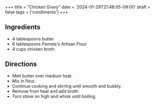 +++
title = "Chicken Gravy"
date = '2024-01-29T21:48:05-09:00'
draft = false
tags = ['condiments']
+++

## Ingredients
* 4 tablespoons butter
* 6 tablespoons Pamela's Artisan Flour
* 4 cups chicken broth

## Directions
* Melt butter over medium heat.
* Mix in flour.
* Continue cooking and stirring until smooth and bubbly.
* Remove from heat and add broth.
* Turn stove on high and whisk until boiling.
